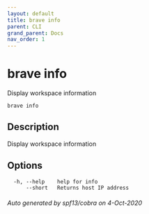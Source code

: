 ```yaml
---
layout: default
title: brave info
parent: CLI
grand_parent: Docs
nav_order: 1
---
```


# brave info

Display workspace information

```
brave info
```

## Description

Display workspace information

## Options

```
  -h, --help    help for info
      --short   Returns host IP address
```

###### Auto generated by spf13/cobra on 4-Oct-2020
